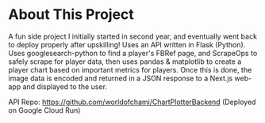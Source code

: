 # About This Project
A fun side project I initially started in second year, and eventually went back to deploy properly after upskilling!
Uses an API written in Flask (Python). Uses googlesearch-python to find a player's FBRef page, and ScrapeOps to safely scrape for player data, then uses pandas & matplotlib to create a player chart based on important metrics for players.
Once this is done, the image data is encoded and returned in a JSON response to a Next.js web-app and displayed to the user.

API Repo: https://github.com/worldofchami/ChartPlotterBackend (Deployed on Google Cloud Run)
